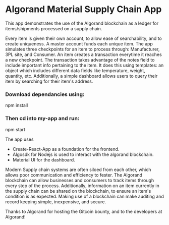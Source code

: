 # Algorand Material Supply Chain App

This app demonstrates the use of the Algorand blockchain as a ledger for items/shipments 
processed on a supply chain. 

Every item is given their own account, to allow ease of searchability, and to create uniqueness. A master account funds each unique item. The app simulates three checkpoints for an item to process through: Manufacturer, 3PL site, and Consumer. An item creates a transaction everytime it reaches a new checkpoint. The transaction takes advantage of the notes field to include important info pertaining to the item. It does this using templates: an object which includes different data fields like temperature, weight, quantity, etc. Additionally, a simple dashboard allows users to query their item by searching for their item's address. 

### Download dependancies using:

npm install

### Then cd into my-app and run:

npm start

The app uses 
- Create-React-App as a foundation for the frontend.
- Algosdk for Nodejs is used to interact with the algorand blockchain. 
- Material UI for the dashboard.

Modern Supply chain systems are often siloed from each other, which allows poor communication and efficiency to fester. The Algorand blockchain can allow businesses and consumers to track items through every step of the process. Additionally, information on an item currently in the supply chain can be shared on the blockchain, to ensure an item's condition is as expected. Making use of a blockchain can make auditing and record keeping simple, inexpensive, and secure.

Thanks to Algorand for hosting the Gitcoin bounty, and to the developers at Algorand!

